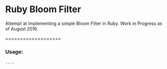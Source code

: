 Ruby Bloom Filter
===================

Attempt at implementing a simple Bloom Filter in Ruby. Work in Progress as of August 2016.

===================

### Usage:

```
....

```